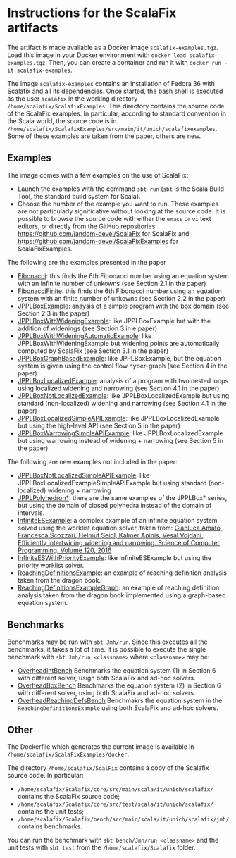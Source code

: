 # Instructions for the ScalaFix artifacts

The artifact is made available as a Docker image `scalafix-examples.tgz`. Load this image in your
Docker environment with `docker load scalafix-examples.tgz`. Then, you can create a container and 
run it with `docker run -it scalafix-examples`.

The image `scalafix-examples` contains an installation of Fedora 36 with Scalafix and all its
dependencies. Once started, the bash shell is executed as the user `scalafix` in the working directory
`/home/scalafix/ScalafixExamples`. This directory contains the source code of the ScalaFix examples.
In particular, according to standard convention in the Scala world, the source code is in `/home/scalafix/ScalafixExamples/src/main/it/unich/scalafixexamples`. Some of these examples are taken from the paper, others are new.

## Examples

The image comes with a few examples on the use of ScalaFix:

* Launch the examples with the command `sbt run` (`sbt` is the Scala Build Tool, the standard build system for Scala).
* Choose the number of the example you want to run. These examples are not particularly significative without looking at the source code. It is possible to browse the source code with either the `emacs` or `vi` text editors, or directly from the GitHub repositories: https://github.com/jandom-devel/ScalaFix for  ScalaFix and https://github.com/jandom-devel/ScalaFixExamples for ScalaFixExamples.

The following are the examples presented in the paper

  * [Fibonacci](https://github.com/jandom-devel/ScalaFixExamples/blob/master/src/main/scala/it/unich/scalafixexamples/Fibonacci.scala): this finds the 6th Fibonacci number using an equation system with an infinite number of unkowns (see Section 2.1 in the paper)
  * [FibonacciFinite](https://github.com/jandom-devel/ScalaFixExamples/blob/master/src/main/scala/it/unich/scalafixexamples/FibonacciFinite.scala): this finds the 6th Fibonacci number using an equation system with an finite number of unkowns (see Section 2.2 in the paper)
  * [JPPLBoxExample](https://github.com/jandom-devel/ScalaFixExamples/blob/master/src/main/scala/it/unich/scalafixexamples/JPPLExample.scala): anaysis of a simple program with the box domain (see Section 2.3 in the paper)
  * [JPPLBoxWithWideningExample](https://github.com/jandom-devel/ScalaFixExamples/blob/master/src/main/scala/it/unich/scalafixexamples/JPPLExample.scala): like JPPLBoxExample but with the addition of widenings (see Section 3 in e paper)
  * [JPPLBoxWithWideningAutomaticExample](https://github.com/jandom-devel/ScalaFixExamples/blob/master/src/main/scala/it/unich/scalafixexamples/JPPLExample.scala): like JPPLBoxWithWideningExample but widening points are automatically computed by ScalaFix (see Section 3.1 in the paper)
  * [JPPLBoxGraphBasedExample](https://github.com/jandom-devel/ScalaFixExamples/blob/master/src/main/scala/it/unich/scalafixexamples/JPPLExample.scala): like JPPLBoxExample, but the equation system is given using the control flow hyper-graph (see Section 4 in the paper)
  * [JPPLBoxLocalizedExample](https://github.com/jandom-devel/ScalaFixExamples/blob/master/src/main/scala/it/unich/scalafixexamples/LocalizedExample.scala): analysis of a program with two nested loops using localized widening and narrowing (see Section 4.1 in the paper)
  * [JPPLBoxNotLocalizedExample](https://github.com/jandom-devel/ScalaFixExamples/blob/master/src/main/scala/it/unich/scalafixexamples/LocalizedExample.scala): like JPPLBoxLocalizedExample but using standard (non-localized) widening and narrowing (see Section 4.1 in the paper)
  * [JPPLBoxLocalizedSimpleAPIExample](https://github.com/jandom-devel/ScalaFixExamples/blob/master/src/main/scala/it/unich/scalafixexamples/LocalizedExample.scala): like JPPLBoxLocalizedExample but using the high-level API (see Section 5 in the paper)
  * [JPPLBoxWarrowingSimpleAPIExample](https://github.com/jandom-devel/ScalaFixExamples/blob/master/src/main/scala/it/unich/scalafixexamples/LocalizedExample.scala): like JPPLBoxLocalizedExample but using warrowing instead of widening + narrowing (see Section 5 in the paper)

The following are new examples not included in the paper:

  * [JPPLBoxNotLocalizedSimpleAPIExample](https://github.com/jandom-devel/ScalaFixExamples/blob/master/src/main/scala/it/unich/scalafixexamples/LocalizedExample.scala): like JPPLBoxLocalizedExampleSimpleAPIExample but using standard (non-localized) widening + narrowing
  * [JPPLPolyhedron*](https://github.com/jandom-devel/ScalaFixExamples/blob/master/src/main/scala/it/unich/scalafixexamples/JPPLExample.scala): there are the same examples of the JPPLBox* series, but using the domain of closed   polyhedra instead of the domain of intervals.
  * [InfiniteESExample](https://github.com/jandom-devel/ScalaFixExamples/blob/master/src/main/scala/it/unich/scalafixexamples/InfiniteESExample.scala): a complex example of an infinite equation system solved using the worklist equation solver, taken from:
  [Gianluca Amato, Francesca Scozzari, Helmut Seidl, Kalmer Apinis, Vesal Vojdani. Efficiently intertwining widening and narrowing. Science of Computer Programming, Volume 120, 2016](https://doi.org/10.1016/j.scico.2015.12.005)
  * [InfiniteESWithPriorityExample](https://github.com/jandom-devel/ScalaFixExamples/blob/master/src/main/scala/it/unich/scalafixexamples/InfiniteESExample.scala): like InfiniteESExample but using the priority worklist solver.
  * [ReachingDefinitionsExample](https://github.com/jandom-devel/ScalaFixExamples/blob/master/src/main/scala/it/unich/scalafixexamples/ReachingDefinitionsExample.scala): an example of reaching definition analysis taken from the dragon book.
  * [ReachingDefinitionsExampleGraph](https://github.com/jandom-devel/ScalaFixExamples/blob/master/src/main/scala/it/unich/scalafixexamples/ReachingDefinitionsExample.scala): an example of reaching definition analysis taken from the dragon book implemented using a graph-based equation system.

## Benchmarks

Benchmarks may be run with `sbt Jmh/run`. Since this executes all the benchmarks, it takes a lot of time.
It is possible to execute the single benchmark with `sbt Jmh/run <classname>` where `<classname>` may be:
 
  * [OverheadIntBench](https://github.com/jandom-devel/ScalaFixExamples/blob/master/src/main/scala/it/unich/scalafixexamples/OverheadIntBench.scala) Benchmarks the equation system (1) in Section 6 with different solver, usign both ScalaFix and ad-hoc solvers.
  * [OverheadBoxBench](https://github.com/jandom-devel/ScalaFixExamples/blob/master/src/main/scala/it/unich/scalafixexamples/OverheadBoxBench.scala) Benchmarks the equation system (2) in Section 6 with different solver, using both ScalaFix and ad-hoc solvers.
  * [OverheadReachingDefsBench](https://github.com/jandom-devel/ScalaFixExamples/blob/master/src/main/scala/it/unich/scalafixexamples/OverheadReachingDefsBench.scala) Benchmakrs the equation system in the `ReachingDefinitionsExample` using both ScalaFix and ad-hoc solvers.

## Other

The Dockerfile which generates the current image is available in `/home/scalafix/ScalaFixExamples/docker`.

The directory `/home/scalafix/ScalFix` contains a copy of the Scalafix source code. In particular:

  * `/home/scalafix/Scalafix/core/src/main/scala/it/unich/scalafix/` contains the ScalaFix source code;
  * `/home/scalafix/Scalafix/core/src/test/scala/it/unich/scalafix/` contains the unit tests;
  * `/home/scalafix/Scalafix/bench/src/main/scala/it/unich/scalafix/jmh/` contains benchmarks.

You can run the benchmark with `sbt bench/Jmh/run <classname>` and the unit tests with `sbt test` from the
`/home/scalafix/Scalafix` folder.


